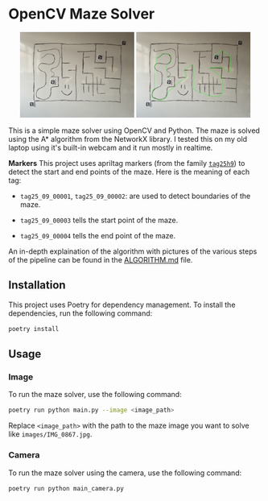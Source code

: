 # OpenCV Maze Solver

<p align="center">
<img src="images/IMG_0867.jpg" width="45%" />   
<img src="images/solved.png" width="45%" />   
</p>

This is a simple maze solver using OpenCV and Python. The maze is solved using the A\* algorithm from the NetworkX library. I tested this on my old laptop using it's built-in webcam and it run mostly in realtime.

**Markers** This project uses apriltag markers (from the family [`tag25h9`](https://github.com/AprilRobotics/apriltag-imgs/tree/master/tag25h9)) to detect the start and end points of the maze. Here is the meaning of each tag:

- `tag25_09_00001`, `tag25_09_00002`: are used to detect boundaries of the maze.

- `tag25_09_00003` tells the start point of the maze.

- `tag25_09_00004` tells the end point of the maze.

An in-depth explaination of the algorithm with pictures of the various steps of the pipeline can be found in the [ALGORITHM.md](./ALGORITHM.md) file.

## Installation

This project uses Poetry for dependency management. To install the dependencies, run the following command:

```bash
poetry install
```

## Usage

### Image

To run the maze solver, use the following command:

```bash
poetry run python main.py --image <image_path>
```

Replace `<image_path>` with the path to the maze image you want to solve like `images/IMG_0867.jpg`.

### Camera

To run the maze solver using the camera, use the following command:

```bash
poetry run python main_camera.py
```
